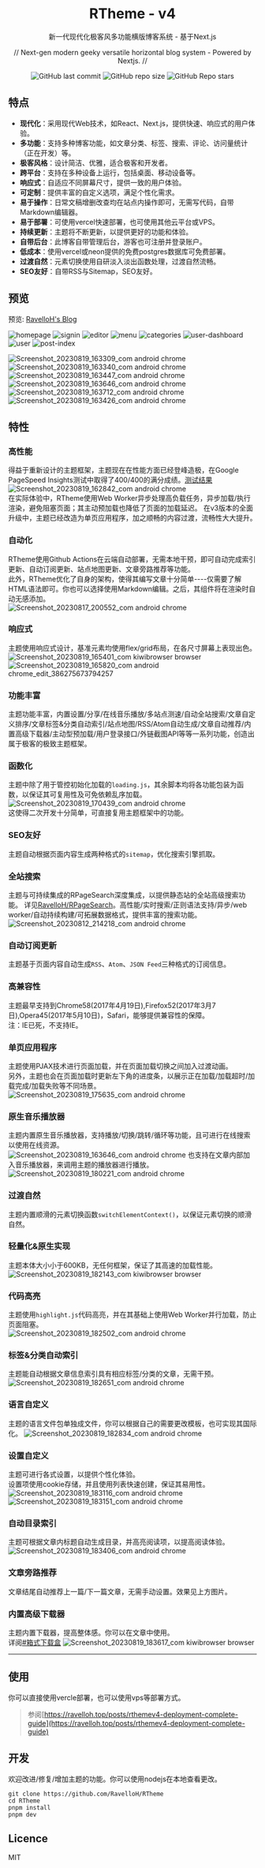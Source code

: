 <div align="center">

# RTheme - v4

新一代现代化极客风多功能横版博客系统 - 基于Next.js

// Next-gen modern geeky versatile horizontal blog system - Powered by Nextjs. //  

![GitHub last commit](https://img.shields.io/github/last-commit/RavelloH/RTheme?style=for-the-badge)
![GitHub repo size](https://img.shields.io/github/repo-size/RavelloH/RTheme?style=for-the-badge)
![GitHub Repo stars](https://img.shields.io/github/stars/RavelloH/RTheme?style=for-the-badge)
</div>

## 特点
- **现代化**：采用现代Web技术，如React、Next.js，提供快速、响应式的用户体验。
- **多功能**：支持多种博客功能，如文章分类、标签、搜索、评论、访问量统计（正在开发）等。
- **极客风格**：设计简洁、优雅，适合极客和开发者。
- **跨平台**：支持在多种设备上运行，包括桌面、移动设备等。
- **响应式**：自适应不同屏幕尺寸，提供一致的用户体验。
- **可定制**：提供丰富的自定义选项，满足个性化需求。
- **易于操作**：日常文稿增删改查均在站点内操作即可，无需写代码，自带Markdown编辑器。
- **易于部署**：可使用vercel快速部署，也可使用其他云平台或VPS。
- **持续更新**：主题将不断更新，以提供更好的功能和体验。
- **自带后台**：此博客自带管理后台，游客也可注册并登录账户。
- **低成本**：使用vercel或neon提供的免费postgres数据库可免费部署。
- **过渡自然**：元素切换使用自研淡入淡出函数处理，过渡自然流畅。
- **SEO友好**：自带RSS与Sitemap，SEO友好。
  
## 预览  

预览: [RavelloH's Blog](https://ravelloh.top/)  

![homepage](https://raw.ravelloh.top/rtheme/homepage.webp)
![signin](https://raw.ravelloh.top/rtheme/signin.webp)
![editor](https://raw.ravelloh.top/rtheme/editor.webp)
![menu](https://raw.ravelloh.top/rtheme/menu.webp)
![categories](https://raw.ravelloh.top/rtheme/categories.webp)
![user-dashboard](https://raw.ravelloh.top/rtheme/user-dashboard.webp)
![user](https://raw.ravelloh.top/rtheme/user.webp)
![post-index](https://raw.ravelloh.top/rtheme/post-index.webp)

![Screenshot_20230819_163309_com android chrome](https://github.com/RavelloH/RTheme/assets/68409330/b83fe77d-82ad-4d96-a1ba-c26e69f4eb1f)
![Screenshot_20230819_163340_com android chrome](https://github.com/RavelloH/RTheme/assets/68409330/8dda9083-2096-47f7-a868-565fc53a8ece)
![Screenshot_20230819_163447_com android chrome](https://github.com/RavelloH/RTheme/assets/68409330/d96d3c0d-c98a-4fc3-835a-57f2020e7bf7)
![Screenshot_20230819_163646_com android chrome](https://github.com/RavelloH/RTheme/assets/68409330/293cb420-25a7-4b34-8900-b137f107c196)
![Screenshot_20230819_163712_com android chrome](https://github.com/RavelloH/RTheme/assets/68409330/ee264ec0-58c4-4169-a7c0-2febfabf5f93)
![Screenshot_20230819_163426_com android chrome](https://github.com/RavelloH/RTheme/assets/68409330/b38705ad-945e-4fd7-8ec6-93537ff52153)


## 特性  
### 高性能  
得益于重新设计的主题框架，主题现在在性能方面已经登峰造极，在Google PageSpeed Insights测试中取得了400/400的满分成绩。[测试结果](https://pagespeed.web.dev/analysis/https-ravelloh-top/ojuiwt9vbw?form_factor=desktop)
![Screenshot_20230819_162842_com android chrome](https://github.com/RavelloH/RTheme/assets/68409330/a3e71d29-29ef-4a48-b8f8-ad52f9df8240)  
在实际体验中，RTheme使用Web Worker异步处理高负载任务，异步加载/执行渲染，避免阻塞页面；其主动预加载也降低了页面的加载延迟。
在v3版本的全面升级中，主题已经改造为单页应用程序，加之顺畅的内容过渡，流畅性大大提升。

### 自动化  
RTheme使用Github Actions在云端自动部署，无需本地干预，即可自动完成索引更新、自动订阅更新、站点地图更新、文章旁路推荐等功能。  
此外，RTheme优化了自身的架构，使得其编写文章十分简单----仅需要了解HTML语法即可。你也可以选择使用Markdown编辑。之后，其组件将在渲染时自动无感添加。  
![Screenshot_20230817_200552_com android chrome](https://github.com/RavelloH/RTheme/assets/68409330/6e554c22-5a2f-45be-bc94-82ed845775a3)  


### 响应式  
主题使用响应式设计，基准元素均使用flex/grid布局，在各尺寸屏幕上表现出色。
![Screenshot_20230819_165401_com kiwibrowser browser](https://github.com/RavelloH/RTheme/assets/68409330/ba0071fb-8e4d-4c90-8834-203cb478a880)
![Screenshot_20230819_165820_com android chrome_edit_386275673794257](https://github.com/RavelloH/RTheme/assets/68409330/2dc5f1ee-9d84-4a7b-8aa9-d7cd6f6bdef8)


### 功能丰富  
主题功能丰富，内置设置/分享/在线音乐播放/多站点测速/自动全站搜索/文章自定义排序/文章标签&分类自动索引/站点地图/RSS/Atom自动生成/文章自动推荐/内置高级下载器/主动型预加载/用户登录接口/外链截图API等等一系列功能，创造出属于极客的极致主题框架。  

### 函数化  
主题中除了用于管控初始化加载的`loading.js`，其余脚本均将各功能包装为函数，以保证其可复用性及可免依赖乱序加载。  
![Screenshot_20230819_170439_com android chrome](https://github.com/RavelloH/RTheme/assets/68409330/2ffb3784-11ab-4326-9bd1-078d1ef17563)  
这使得二次开发十分简单，可直接复用主题框架中的功能。

### SEO友好  
主题自动根据页面内容生成两种格式的`sitemap`，优化搜索引擎抓取。  

### 全站搜索  
主题与可持续集成的RPageSearch深度集成，以提供静态站的全站高级搜索功能。
详见[RavelloH/RPageSearch](https://github.com/RavelloH/RPageSearch)。高性能/实时搜索/正则语法支持/异步/web worker/自动持续构建/可拓展数据格式，提供丰富的搜索功能。  
![Screenshot_20230812_214218_com android chrome](https://github.com/RavelloH/RTheme/assets/68409330/8244541c-c2c2-4893-a094-b49f2ac3d4fb)

### 自动订阅更新  
主题基于页面内容自动生成`RSS`、`Atom`、`JSON Feed`三种格式的订阅信息。

### 高兼容性  
主题最早支持到Chrome58(2017年4月19日),Firefox52(2017年3月7日),Opera45(2017年5月10日)，Safari，能够提供兼容性的保障。  
注：IE已死，不支持IE。

### 单页应用程序  
主题使用PJAX技术进行页面加载，并在页面加载切换之间加入过渡动画。  
另外，主题也会在页面加载时更新左下角的进度条，以展示正在加载/加载超时/加载完成/加载失败等不同场景。
![Screenshot_20230819_175635_com android chrome](https://github.com/RavelloH/RTheme/assets/68409330/160277fb-e8c1-4af9-9b3c-48c7bd23e9f0)

### 原生音乐播放器
主题内置原生音乐播放器，支持播放/切换/跳转/循环等功能，且可进行在线搜索以使用在线资源。  
![Screenshot_20230819_163646_com android chrome](https://github.com/RavelloH/RTheme/assets/68409330/293cb420-25a7-4b34-8900-b137f107c196)
也支持在文章内部加入音乐播放器，来调用主题的播放器进行播放。  
![Screenshot_20230819_180221_com android chrome](https://github.com/RavelloH/RTheme/assets/68409330/b8535362-58ad-4f37-8b44-2f3f206396c3)

### 过渡自然  
主题内置顺滑的元素切换函数`switchElementContext()`，以保证元素切换的顺滑自然。

### 轻量化&原生实现  
主题本体大小小于600KB，无任何框架，保证了其高速的加载性能。
![Screenshot_20230819_182143_com kiwibrowser browser](https://github.com/RavelloH/RTheme/assets/68409330/172c2488-40f4-4f4c-9f27-0ee93448c2ef)

### 代码高亮  
主题使用`highlight.js`代码高亮，并在其基础上使用Web Worker并行加载，防止页面阻塞。  
![Screenshot_20230819_182502_com android chrome](https://github.com/RavelloH/RTheme/assets/68409330/3c71231d-dd54-4b85-9fcf-4f1eb01097d8)

### 标签&分类自动索引
主题能自动根据文章信息索引具有相应标签/分类的文章，无需干预。
![Screenshot_20230819_182651_com android chrome](https://github.com/RavelloH/RTheme/assets/68409330/564e86cf-686b-4f05-9ebf-44f7d45e0af9)

### 语言自定义
主题的语言文件包单独成文件，你可以根据自己的需要更改模板，也可实现其国际化。
![Screenshot_20230819_182834_com android chrome](https://github.com/RavelloH/RTheme/assets/68409330/52fde86d-8136-4191-b90b-1a28653fb9bb)

### 设置自定义  
主题可进行各式设置，以提供个性化体验。  
设置项使用cookie存储，并且使用列表快速创建，保证其易用性。  
![Screenshot_20230819_183116_com android chrome](https://github.com/RavelloH/RTheme/assets/68409330/834ceb8e-fcdf-4404-b8df-76a6594f61ae)
![Screenshot_20230819_183151_com android chrome](https://github.com/RavelloH/RTheme/assets/68409330/4bf9efab-5b84-4777-a6e6-55af41c64ecd)

### 自动目录索引
主题可根据文章内标题自动生成目录，并高亮阅读项，以提高阅读体验。
![Screenshot_20230819_183406_com android chrome](https://github.com/RavelloH/RTheme/assets/68409330/33954e5b-c1e8-4e9a-a7d3-e4378e3b6b59)

### 文章旁路推荐
文章结尾自动推荐上一篇/下一篇文章，无需手动设置。效果见上方图片。

### 内置高级下载器
主题内置下载器，提高整体感。你可以在文章中使用。  
详阅[#箱式下载盒](https://ravelloh.top/articles/20230815/#%E7%AE%B1%E5%BC%8F%E4%B8%8B%E8%BD%BD%E7%9B%92)
![Screenshot_20230819_183617_com kiwibrowser browser](https://github.com/RavelloH/RTheme/assets/68409330/5d32c6bf-2b41-46b1-b898-09cb185e8ccd)

---

## 使用  
你可以直接使用vercle部署，也可以使用vps等部署方式。

> 参阅[https://ravelloh.top/posts/rthemev4-deployment-complete-guide](https://ravelloh.top/posts/rthemev4-deployment-complete-guide)  

## 开发  
欢迎改进/修复/增加主题的功能。你可以使用nodejs在本地查看更改。
```shell
git clone https://github.com/RavelloH/RTheme
cd RTheme
pnpm install
pnpm dev
```

## Licence
MIT


